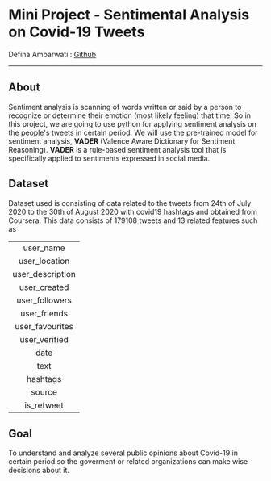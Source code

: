 # Mini Project - Sentimental Analysis on Covid-19 Tweets
Defina Ambarwati : [Github](https://github.com/definaa2412)
***

## About

Sentiment analysis is scanning of words written or said by a person to recognize or determine their emotion (most likely feeling) that time. So in this project, we are going to use python for applying sentiment analysis on the people's tweets in certain period. We will use the pre-trained model for sentiment analysis, **VADER** (Valence Aware Dictionary for Sentiment Reasoning). **VADER** is a rule-based sentiment analysis tool that is specifically applied to sentiments expressed in social media.

## Dataset
Dataset used is consisting of data related to the tweets from 24th of July 2020 to the 30th of August 2020 with covid19 hashtags and obtained from Coursera. This data consists of 179108 tweets and 13 related features such as 

<div align="center">

<table>
<tr>
  <td align="center"> user_name </td>
</tr>
<tr>
  <td align="center"> user_location </td>
</tr>
<tr>
  <td align="center"> user_description </td>
</tr>
<tr>
  <td align="center"> user_created </td>
</tr>
<tr>
  <td align="center"> user_followers </td>
</tr>
<tr>
  <td align="center"> user_friends </td>
</tr>
  <td align="center"> user_favourites </td>
</tr>
<tr>
  <td align="center"> user_verified </td>
</tr>
<tr>
  <td align="center"> date </td>
</tr>
<tr>
  <td align="center"> text </td>
</tr>
<tr>
  <td align="center"> hashtags </td>
</tr>
<tr>
  <td align="center"> source </td>
</tr>
<tr>
  <td align="center"> is_retweet </td>
</tr>
</table>

</div>

## Goal
  To understand and analyze several public opinions about Covid-19 in certain period so the goverment or related organizations can make wise decisions about it.


